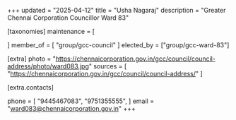 +++
updated = "2025-04-12"
title = "Usha Nagaraj"
description = "Greater Chennai Corporation Councillor Ward 83"

[taxonomies]
maintenance = [

]
member_of = [
    "group/gcc-council"
]
elected_by = ["group/gcc-ward-83"]

[extra]
photo = "https://chennaicorporation.gov.in/gcc/council/council-address/photo/ward083.jpg"
sources = [
    "https://chennaicorporation.gov.in/gcc/council/council-address/"
]

[extra.contacts]

phone = [
    "9445467083",
    "9751355555",
    ]
email = "ward083@chennaicorporation.gov.in"
+++